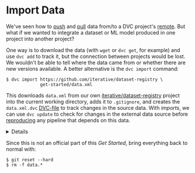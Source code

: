 # Import Data

We've seen how to [push](/doc/get-started/store-data) and
[pull](/doc/get-started/retrieve-data) data from/to a <abbr>DVC project</abbr>'s
[remote](/doc/command-reference/remote). But what if we wanted to integrate a
dataset or ML model produced in one project into another project?

One way is to download the data (with `wget` or `dvc get`, for example) and use
`dvc add` to track it, but the connection between projects would be lost. We
wouldn't be able to tell where the data came from or whether there are new
versions available. A better alternative is the `dvc import` command:

<!--
In the [Add Files](/doc/get-started/add-files) chapter, for example, we download
raw data using the `dvc get` command, and then track it with `dvc add`. Let's
replace this previous step with an _import stage_:

```dvc
$ ...
$ dvc import https://github.com/iterative/dataset-registry \
             get-started/data.xml -o data/data.xml
```
-->

```dvc
$ dvc import https://github.com/iterative/dataset-registry \
             get-started/data.xml
```

This downloads `data.xml` from our own
[iterative/dataset-registry](https://github.com/iterative/dataset-registry)
project into the current working directory, adds it to `.gitignore`, and creates
the `data.xml.dvc` [DVC-file](/doc/user-guide/dvc-file-format) to track changes
in the source data. With _imports_, we can use `dvc update` to check for changes
in the external data source before [reproducing](/doc/get-started/reproduce) any
<abbr>pipeline</abbr> that depends on this data.

<details>

### Expand to learn more about imports

Note that the
[iterative/dataset-registry](https://github.com/iterative/dataset-registry)
repository doesn't actually contain a `get-started/data.xml` file. Instead, DVC
inspects
[get-started/data.xml.dvc](https://github.com/iterative/dataset-registry/blob/master/get-started/data.xml.dvc)
and tries to retrieve the file using the project's default remote (configured
[here](https://github.com/iterative/dataset-registry/blob/master/.dvc/config)).

DVC-files created by `dvc import` are called _import stages_. They use the
`repo` field in the dependencies section (`deps`) in order to track source data
changes (as an [external dependency](/doc/user-guide/external-dependencies)),
enabling the reusability of data artifacts. For example:

```yaml
md5: fd56a1794c147fea48d408f2bc95a33a
locked: true
deps:
  - path: get-started/data.xml
    repo:
      url: https://github.com/iterative/dataset-registry
      rev_lock: 7476a858f6200864b5755863c729bff41d0fb045
outs:
  - md5: a304afb96060aad90176268345e10355
    path: data.xml
    cache: true
    metric: false
    persist: false
```

The `url` subfield points to the source project, while `rev_lock` lets DVC know
which Git repository version did the data come from. Note that `dvc update`
updates the `rev_lock` value.

</details>

Since this is not an official part of this _Get Started_, bring everything back
to normal with:

```dvc
$ git reset --hard
$ rm -f data.*
```
